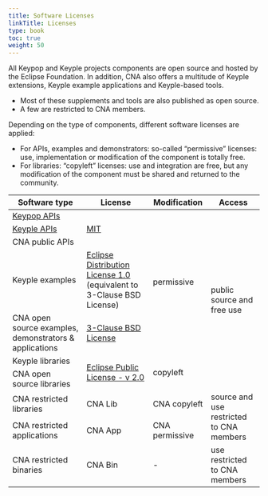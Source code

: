 ```yaml
---
title: Software Licenses
linkTitle: Licenses
type: book
toc: true
weight: 50
---
```


All Keypop and Keyple projects components are open source and hosted by the Eclipse Foundation.
In addition, CNA also offers a multitude of Keyple extensions, Keyple example applications and Keyple-based tools.
- Most of these supplements and tools are also published as open source.
- A few are restricted to CNA members.

Depending on the type of components, different software licenses are applied:
- For APIs, examples and demonstrators: so-called “permissive” licenses: use, implementation or modification of the component is totally free.
- For libraries: “copyleft” licenses: use and integration are free, but any modification of the component must be shared and returned to the community.

<table>
<thead>
  <tr>
    <th>Software type</th>
    <th>License</th>
    <th>Modification</th>
    <th>Access</th>
  </tr>
</thead>
<tbody>
  <tr>
    <td><a href="https://keypop.org/community/license/">Keypop APIs</a></td>
    <td rowspan="3"><a href="https://opensource.org/license/MIT">MIT</a></td>
    <td rowspan="5">permissive</td>
    <td rowspan="7">public source and free use</td>
  </tr>
  <tr>
    <td><a href="https://keyple.org/community/licenses/">Keyple APIs</a></td>
  </tr>
  <tr>
    <td>CNA public APIs</td>
  </tr>
  <tr>
    <td>Keyple examples</td>
    <td><a href="https://www.eclipse.org/org/documents/edl-v10.php">Eclipse Distribution License 1.0</a> (equivalent to 3-Clause BSD License)</td>
  </tr>
  <tr>
    <td>CNA open source examples, demonstrators &amp; applications</td>
    <td><a href="https://opensource.org/license/bsd-3-clause">3-Clause BSD License</a></td>
  </tr>
  <tr>
    <td>Keyple libraries</td>
    <td rowspan="2"><a href="https://www.eclipse.org/legal/epl-2.0/">Eclipse Public License - v 2.0</a></td>
    <td rowspan="2">copyleft</td>
  </tr>
  <tr>
    <td>CNA open source libraries</td>
  </tr>
  <tr>
    <td>CNA restricted libraries</td>
    <td>CNA Lib</td>
    <td>CNA copyleft</td>
    <td rowspan="2">source and use restricted to CNA members</td>
  </tr>
  <tr>
    <td>CNA restricted applications</td>
    <td>CNA App</td>
    <td>CNA permissive</td>
  </tr>
  <tr>
    <td>CNA restricted binaries</td>
    <td>CNA Bin</td>
    <td>-</td>
    <td>use restricted to CNA members</td>
  </tr>
</tbody>
</table>
